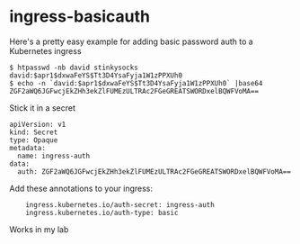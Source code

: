 # ingress-basicauth

Here's a pretty easy example for adding basic password auth to a Kubernetes ingress

```
$ htpasswd -nb david stinkysocks
david:$apr1$dxwaFeYS$Tt3D4YsaFyja1W1zPPXUh0
$ echo -n `david:$apr1$dxwaFeYS$Tt3D4YsaFyja1W1zPPXUh0` |base64
ZGF2aWQ6JGFwcjEkZHh3ekZlFUMEzULTRAc2FGeGREATSWORDxelBQWFVoMA==
```

Stick it in a secret

```
apiVersion: v1
kind: Secret
type: Opaque
metadata:
  name: ingress-auth
data:
  auth: ZGF2aWQ6JGFwcjEkZHh3ekZlFUMEzULTRAc2FGeGREATSWORDxelBQWFVoMA==
```

Add these annotations to your ingress:

```
    ingress.kubernetes.io/auth-secret: ingress-auth
    ingress.kubernetes.io/auth-type: basic
```

Works in my lab
